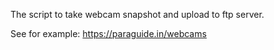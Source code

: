 The script to take webcam snapshot and upload to ftp server.

See for example: https://paraguide.in/webcams

